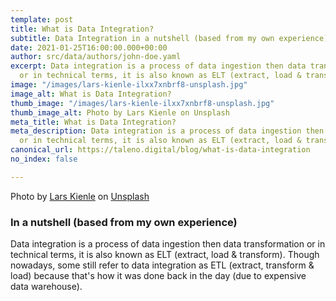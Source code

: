 ```yaml
---
template: post
title: What is Data Integration?
subtitle: Data Integration in a nutshell (based from my own experience)
date: 2021-01-25T16:00:00.000+00:00
author: src/data/authors/john-doe.yaml
excerpt: Data integration is a process of data ingestion then data transformation
  or in technical terms, it is also known as ELT (extract, load & transform).
image: "/images/lars-kienle-ilxx7xnbrf8-unsplash.jpg"
image_alt: What is Data Integration?
thumb_image: "/images/lars-kienle-ilxx7xnbrf8-unsplash.jpg"
thumb_image_alt: Photo by Lars Kienle on Unsplash
meta_title: What is Data Integration?
meta_description: Data integration is a process of data ingestion then data transformation
  or in technical terms, it is also known as ELT (extract, load & transform).
canonical_url: https://taleno.digital/blog/what-is-data-integration
no_index: false

---
```

Photo by [Lars Kienle](https://unsplash.com/@larskienle?utm_source=unsplash&utm_medium=referral&utm_content=creditCopyText) on [Unsplash](https://unsplash.com/s/photos/data?utm_source=unsplash&utm_medium=referral&utm_content=creditCopyText)

### In a nutshell (based from my own experience)

Data integration is a process of data ingestion then data transformation or in technical terms, it is also known as ELT (extract, load & transform). Though nowadays, some still refer to data integration as ETL (extract, transform & load) because that's how it was done back in the day (due to expensive data warehouse).
